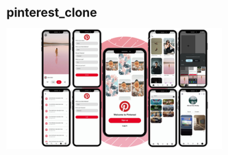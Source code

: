 # pinterest_clone
![Screenshot](https://github.com/mehroshkw/pinterest_clone/blob/master/Blue%20Modern%20New%20App%20Announcement%20Facebook%20Cover%20(3).png)
